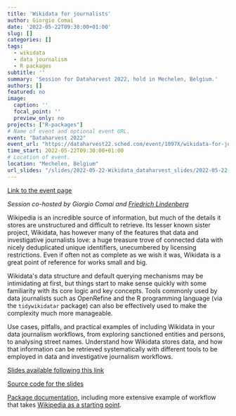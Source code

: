 ```yaml
---
title: 'Wikidata for journalists'
author: Giorgio Comai
date: '2022-05-22T09:30:00+01:00'
slug: []
categories: []
tags:
  - wikidata
  - data journalism
  - R packages
subtitle: ''
summary: 'Session for Dataharvest 2022, hold in Mechelen, Belgium.'
authors: []
featured: no
image:
  caption: ''
  focal_point: ''
  preview_only: no
projects: ["R-packages"]
# Name of event and optional event URL.
event: "Dataharvest 2022"
event_url: "https://dataharvest22.sched.com/event/1097X/wikidata-for-journalists?iframe=no"
time_start: 2022-05-22T09:30:00+01:00
# Location of event.
location: "Mechelen, Belgium"
url_slides: "/slides/2022-05-22-Wikidata_dataharvest_slides/2022-05-22-dataharvest_wikidata.html"
---
```

[Link to the event page](https://dataharvest22.sched.com/event/1097X/wikidata-for-journalists?iframe=no)

_Session co-hosted by Giorgio Comai and [Friedrich Lindenberg](https://pudo.org/)_

Wikipedia is an incredible source of information, but much of the details it stores are unstructured and difficult to retrieve. Its lesser known sister project, Wikidata, has however many of the features that data and investigative journalists love: a huge treasure trove of connected data with nicely deduplicated unique identifiers, unecumbered by licensing restrictions. Even if often not as complete as we wish it was, Wikidata is a great point of reference for works small and big.

Wikidata's data structure and default querying mechanisms may be intimidating at first, but things start to make sense quickly with some familiarity with its core logic and key concepts. Tools commonly used by data journalists such as OpenRefine and the R programming language (via the `tidywikidatar` package) can also be effectively used to make the complexity much more manageable.

Use cases, pitfalls, and practical examples of including Wikidata in your data journalism workflows, from exploring sanctioned entities and persons, to analysing street names. Understand how Wikidata stores data, and how that information can be retrieved systematically with different tools to be employed in data and investigative journalism workflows.

[Slides available following this link](/slides/2022-05-22-Wikidata_dataharvest_slides/2022-05-22-dataharvest_wikidata.html)

[Source code for the slides](/slides/2022-05-22-Wikidata_dataharvest_slides/2022-05-22-dataharvest_wikidata.Rmd)


[Package documentation](https://edjnet.github.io/tidywikidatar/), including more extensive example of workflow that takes [Wikipedia as a starting point](https://edjnet.github.io/tidywikidatar/articles/wikipedia_start.html).
